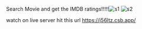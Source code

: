 Search Movie and get the IMDB ratings!!!!!![s1](https://user-images.githubusercontent.com/70137970/231712683-ae6de23b-89b6-4047-b39e-3ed1a8094c99.png)
![s2](https://user-images.githubusercontent.com/70137970/231712843-1aeaa094-89df-4c39-95d7-ca12d38cdde1.png)

watch on live server 
hit this url 
https://j56ltz.csb.app/
